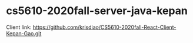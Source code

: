 # cs5610-2020fall-server-java-kepan

Client link:
https://github.com/krisdiao/CS5610-2020fall-React-Client-Kepan-Gao.git

